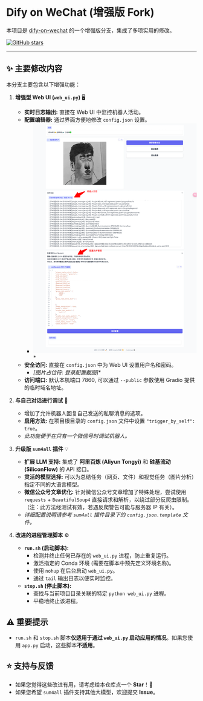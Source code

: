   <h1>Dify on WeChat (增强版 Fork)</h1>
  <p>
    本项目是 <a href="https://github.com/hanfangyuan4396/dify-on-wechat">dify-on-wechat</a> 的一个增强版分支，集成了多项实用的修改。
  </p>
  <p>
    <a href="https://github.com/lanol/dify-on-wechat/stargazers"><img src="https://img.shields.io/github/stars/lanol/dify-on-wechat?style=social" alt="GitHub stars"></a>
  </p>
</div>

---

## ✨ 主要修改内容

本分支主要包含以下增强功能：

1.  **增强型 Web UI (`web_ui.py`)** 🖥️
    *   **实时日志输出:** 直接在 Web UI 中监控机器人活动。
    *   **配置编辑器:** 通过界面方便地修改 `config.json` 设置。
        *   ![](/docs/images/WebUI-Dify-on-WeChat-04-23-2025_12_25_AM.png)*
    *   **安全访问:** 直接在 `config.json` 中为 Web UI 设置用户名和密码。
        *   _[图片占位符: 登录配置截图]_*
    *   **访问端口:** 默认本机端口 7860, 可以通过 `--public` 参数使用 Gradio 提供的临时域名地址。

2.  **与自己对话进行调试** 💬
    *   增加了允许机器人回复自己发送的私聊消息的选项。
    *   **启用方法:** 在项目根目录的 `config.json` 文件中设置 `"trigger_by_self": true`。
    *   *此功能便于在只有一个微信号时调试机器人。*

3.  **升级版 `sum4all` 插件** 💡
    *   **扩展 LLM 支持:** 集成了 **阿里百炼 (Aliyun Tongyi)** 和 **硅基流动 (SiliconFlow)** 的 API 接口。
    *   **灵活的模型选择:** 可以为总结任务（网页、文件）和视觉任务（图片分析）指定不同的大语言模型。
    *   **微信公众号文章优化:** 针对微信公众号文章增加了特殊处理，尝试使用 `requests` + `BeautifulSoup4` 直接请求和解析，以绕过部分反爬虫限制。（注：此方法经测试有效，若遇反爬警告可能与服务器 IP 有关）。
    *   *详细配置说明请参考 `sum4all` 插件目录下的 `config.json.template` 文件。*

4.  **改进的进程管理脚本** ⚙️
    *   **`run.sh` (启动脚本):**
        *   检测并终止任何已存在的 `web_ui.py` 进程，防止重复运行。
        *   激活指定的 Conda 环境 (需要在脚本中预先定义环境名称)。
        *   使用 `nohup` 在后台启动 `web_ui.py`。
        *   通过 `tail` 输出日志以便实时监控。
    *   **`stop.sh` (停止脚本):**
        *   查找与当前项目目录关联的特定 `python web_ui.py` 进程。
        *   平稳地终止该进程。

## ⚠️ 重要提示

*   `run.sh` 和 `stop.sh` 脚本**仅适用于通过 `web_ui.py` 启动应用的情况**。如果您使用 `app.py` 启动，这些脚本**不适用**。

## ⭐ 支持与反馈

*   如果您觉得这些改进有用，请考虑给本仓库点一个 **Star**！🌟
*   如果您希望 `sum4all` 插件支持其他大模型，欢迎提交 **Issue**。

